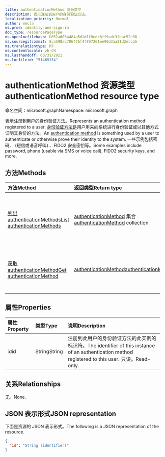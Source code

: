 ```yaml
---
title: authenticationMethod 资源类型
description: 表示注册到用户的身份验证方法。
localization_priority: Normal
author: mmcla
ms.prod: identity-and-sign-in
doc_type: resourcePageType
ms.openlocfilehash: b052a6034484a5d1d1f8edc8ff9adc3feac52e98
ms.sourcegitcommit: 8ca598ac70647bf4f897361ee90d3aa31d2ecca5
ms.translationtype: MT
ms.contentlocale: zh-CN
ms.lasthandoff: 03/31/2021
ms.locfileid: "51469134"
---
```

# <a name="authenticationmethod-resource-type"></a><span data-ttu-id="6e64e-103">authenticationMethod 资源类型</span><span class="sxs-lookup"><span data-stu-id="6e64e-103">authenticationMethod resource type</span></span>

<span data-ttu-id="6e64e-104">命名空间：microsoft.graph</span><span class="sxs-lookup"><span data-stu-id="6e64e-104">Namespace: microsoft.graph</span></span>

<span data-ttu-id="6e64e-105">表示注册到用户的身份验证方法。</span><span class="sxs-lookup"><span data-stu-id="6e64e-105">Represents an authentication method registered to a user.</span></span> <span data-ttu-id="6e64e-106">[身份验证方法是](/azure/active-directory/authentication/concept-authentication-methods)用户用来向系统进行身份验证或以其他方式证明其身份的方法。</span><span class="sxs-lookup"><span data-stu-id="6e64e-106">An [authentication method](/azure/active-directory/authentication/concept-authentication-methods) is something used by a user to authenticate or otherwise prove their identity to the system.</span></span> <span data-ttu-id="6e64e-107">一些示例包括密码、 (短信或语音呼叫) 、FIDO2 安全密钥等。</span><span class="sxs-lookup"><span data-stu-id="6e64e-107">Some examples include password, phone (usable via SMS or voice call), FIDO2 security keys, and more.</span></span>

## <a name="methods"></a><span data-ttu-id="6e64e-108">方法</span><span class="sxs-lookup"><span data-stu-id="6e64e-108">Methods</span></span>

| <span data-ttu-id="6e64e-109">方法</span><span class="sxs-lookup"><span data-stu-id="6e64e-109">Method</span></span>       | <span data-ttu-id="6e64e-110">返回类型</span><span class="sxs-lookup"><span data-stu-id="6e64e-110">Return type</span></span> | <span data-ttu-id="6e64e-111">说明</span><span class="sxs-lookup"><span data-stu-id="6e64e-111">Description</span></span> |
|:-------------|:------------|:------------|
| [<span data-ttu-id="6e64e-112">列出 authenticationMethods</span><span class="sxs-lookup"><span data-stu-id="6e64e-112">List authenticationMethods</span></span>](../api/authentication-list-methods.md) | <span data-ttu-id="6e64e-113">[authenticationMethod](authenticationmethod.md) 集合</span><span class="sxs-lookup"><span data-stu-id="6e64e-113">[authenticationMethod](authenticationmethod.md) collection</span></span> | <span data-ttu-id="6e64e-114">读取用户的所有 **authenticationMethod** 对象的属性和关系。</span><span class="sxs-lookup"><span data-stu-id="6e64e-114">Read the properties and relationships of all of a user's **authenticationMethod** objects.</span></span> |
| [<span data-ttu-id="6e64e-115">获取 authenticationMethod</span><span class="sxs-lookup"><span data-stu-id="6e64e-115">Get authenticationMethod</span></span>](../api/authenticationmethod-get.md) | [<span data-ttu-id="6e64e-116">authenticationMethod</span><span class="sxs-lookup"><span data-stu-id="6e64e-116">authenticationMethod</span></span>](authenticationmethod.md) | <span data-ttu-id="6e64e-117">读取 **authenticationMethod 对象的属性和** 关系。</span><span class="sxs-lookup"><span data-stu-id="6e64e-117">Read the properties and relationships of an **authenticationMethod** object.</span></span> |

## <a name="properties"></a><span data-ttu-id="6e64e-118">属性</span><span class="sxs-lookup"><span data-stu-id="6e64e-118">Properties</span></span>

| <span data-ttu-id="6e64e-119">属性</span><span class="sxs-lookup"><span data-stu-id="6e64e-119">Property</span></span>     | <span data-ttu-id="6e64e-120">类型</span><span class="sxs-lookup"><span data-stu-id="6e64e-120">Type</span></span>        | <span data-ttu-id="6e64e-121">说明</span><span class="sxs-lookup"><span data-stu-id="6e64e-121">Description</span></span> |
|:-------------|:------------|:------------|
|<span data-ttu-id="6e64e-122">id</span><span class="sxs-lookup"><span data-stu-id="6e64e-122">id</span></span>|<span data-ttu-id="6e64e-123">String</span><span class="sxs-lookup"><span data-stu-id="6e64e-123">String</span></span>| <span data-ttu-id="6e64e-124">注册到此用户的身份验证方法的此实例的标识符。</span><span class="sxs-lookup"><span data-stu-id="6e64e-124">The identifier of this instance of an authentication method registered to this user.</span></span> <span data-ttu-id="6e64e-125">只读。</span><span class="sxs-lookup"><span data-stu-id="6e64e-125">Read-only.</span></span> |

## <a name="relationships"></a><span data-ttu-id="6e64e-126">关系</span><span class="sxs-lookup"><span data-stu-id="6e64e-126">Relationships</span></span>

<span data-ttu-id="6e64e-127">无。</span><span class="sxs-lookup"><span data-stu-id="6e64e-127">None.</span></span>

## <a name="json-representation"></a><span data-ttu-id="6e64e-128">JSON 表示形式</span><span class="sxs-lookup"><span data-stu-id="6e64e-128">JSON representation</span></span>

<span data-ttu-id="6e64e-129">下面是资源的 JSON 表示形式。</span><span class="sxs-lookup"><span data-stu-id="6e64e-129">The following is a JSON representation of the resource.</span></span>

<!-- {
  "blockType": "resource",
  "optionalProperties": [

  ],
  "@odata.type": "microsoft.graph.authenticationMethod",
  "keyProperty": "id"
}-->

```json
{
  "id": "String (identifier)"
}
```

<!-- uuid: 16cd6b66-4b1a-43a1-adaf-3a886856ed98
2019-02-04 14:57:30 UTC -->
<!-- {
  "type": "#page.annotation",
  "description": "authenticationMethod resource",
  "keywords": "",
  "section": "documentation",
  "tocPath": ""
}-->